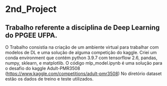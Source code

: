 # 2nd_Project

## Trabalho referente a disciplina de Deep Learning do PPGEE UFPA.

O Trabalho consistia na criação de um ambiente virtual para trabalhar com modelos de DL e uma solução de alguma competição do kaggle.
Criei um conda environment que contém python 3.9.7 com tensorflow 2.6, pandas, numpy, sklearn, e matplotlib.
O código mlp_model.ipynb é uma solução para o desafio do kaggle Adult-PMR3508 (https://www.kaggle.com/competitions/adult-pmr3508)
No diretório dataset estão os dados de treino e teste utilizados.
